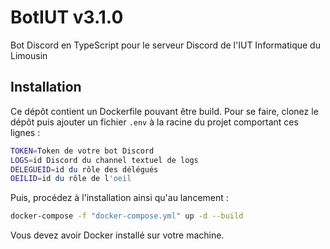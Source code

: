 # BotIUT v3.1.0

Bot Discord en TypeScript pour le serveur Discord de l'IUT Informatique du Limousin

## Installation

Ce dépôt contient un Dockerfile pouvant être build. Pour se faire, clonez le dépôt puis ajouter un fichier `.env` à la racine du projet comportant ces lignes :

```sh
TOKEN=Token de votre bot Discord
LOGS=id Discord du channel textuel de logs
DELEGUEID=id du rôle des délégués
OEILID=id du rôle de l'oeil
```

Puis, procédez à l'installation ainsi qu'au lancement :

```sh
docker-compose -f "docker-compose.yml" up -d --build
```

Vous devez avoir Docker installé sur votre machine.
